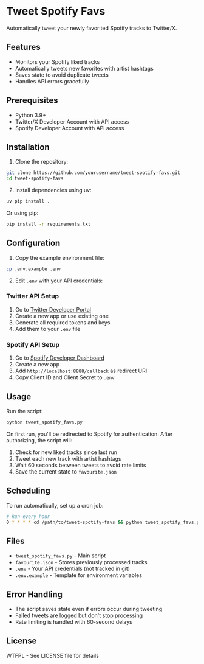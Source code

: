 # Tweet Spotify Favs

Automatically tweet your newly favorited Spotify tracks to Twitter/X.

## Features

- Monitors your Spotify liked tracks
- Automatically tweets new favorites with artist hashtags
- Saves state to avoid duplicate tweets
- Handles API errors gracefully

## Prerequisites

- Python 3.9+
- Twitter/X Developer Account with API access
- Spotify Developer Account with API access

## Installation

1. Clone the repository:
```bash
git clone https://github.com/yourusername/tweet-spotify-favs.git
cd tweet-spotify-favs
```

2. Install dependencies using uv:
```bash
uv pip install .
```

Or using pip:
```bash
pip install -r requirements.txt
```

## Configuration

1. Copy the example environment file:
```bash
cp .env.example .env
```

2. Edit `.env` with your API credentials:

### Twitter API Setup
1. Go to [Twitter Developer Portal](https://developer.twitter.com/)
2. Create a new app or use existing one
3. Generate all required tokens and keys
4. Add them to your `.env` file

### Spotify API Setup
1. Go to [Spotify Developer Dashboard](https://developer.spotify.com/dashboard)
2. Create a new app
3. Add `http://localhost:8888/callback` as redirect URI
4. Copy Client ID and Client Secret to `.env`

## Usage

Run the script:
```bash
python tweet_spotify_favs.py
```

On first run, you'll be redirected to Spotify for authentication. After authorizing, the script will:
1. Check for new liked tracks since last run
2. Tweet each new track with artist hashtags
3. Wait 60 seconds between tweets to avoid rate limits
4. Save the current state to `favourite.json`

## Scheduling

To run automatically, set up a cron job:
```bash
# Run every hour
0 * * * * cd /path/to/tweet-spotify-favs && python tweet_spotify_favs.py
```

## Files

- `tweet_spotify_favs.py` - Main script
- `favourite.json` - Stores previously processed tracks
- `.env` - Your API credentials (not tracked in git)
- `.env.example` - Template for environment variables

## Error Handling

- The script saves state even if errors occur during tweeting
- Failed tweets are logged but don't stop processing
- Rate limiting is handled with 60-second delays

## License

WTFPL - See LICENSE file for details